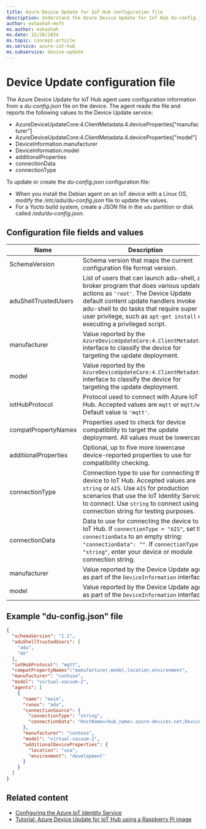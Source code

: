 ```yaml
---
title: Azure Device Update for IoT Hub configuration file
description: Understand the Azure Device Update for IoT Hub du-config.json configuration file.
author: eshashah-msft
ms.author: eshashah
ms.date: 12/20/2024
ms.topic: concept-article
ms.service: azure-iot-hub
ms.subservice: device-update
---
```


# Device Update configuration file

The Azure Device Update for IoT Hub agent uses configuration information from a *du-config.json* file on the device. The agent reads the file and reports the following values to the Device Update service:

* AzureDeviceUpdateCore:4.ClientMetadata:4.deviceProperties["manufacturer"]
* AzureDeviceUpdateCore:4.ClientMetadata:4.deviceProperties["model"]
* DeviceInformation.manufacturer
* DeviceInformation.model
* additionalProperties
* connectionData
* connectionType

To update or create the *du-config.json* configuration file:

- When you install the Debian agent on an IoT device with a Linux OS, modify the */etc/adu/du-config.json* file to update the values.
- For a Yocto build system, create a JSON file in the `adu` partition or disk called */adu/du-config.json*.

## Configuration file fields and values

| Name |Description |
|-----------|--------------------|
| SchemaVersion | Schema version that maps the current configuration file format version. |
| aduShellTrustedUsers | List of users that can launch adu-shell, a broker program that does various update actions as `'root'`. The Device Update default content update handlers invoke adu-shell to do tasks that require super user privilege, such as `apt-get install` or executing a privileged script. |
| manufacturer | Value reported by the `AzureDeviceUpdateCore:4.ClientMetadata:4` interface to classify the device for targeting the update deployment. |
| model | Value reported by the `AzureDeviceUpdateCore:4.ClientMetadata:4` interface to classify the device for targeting the update deployment. |
| iotHubProtocol| Protocol used to connect with Azure IoT Hub. Accepted values are `mqtt` or `mqtt/ws`. Default value is `'mqtt'`. |
| compatPropertyNames | Properties used to check for device compatibility to target the update deployment. All values must be lowercase. |
| additionalProperties | Optional, up to five more lowercase device-reported properties to use for compatibility checking. |
| connectionType | Connection type to use for connecting the device to IoT Hub. Accepted values are `string` or `AIS`. Use `AIS` for production scenarios that use the IoT Identity Service to connect. Use `string` to connect using a connection string for testing purposes. |
| connectionData  | Data to use for connecting the device to IoT Hub. If `connectionType = "AIS"`, set the `connectionData` to an empty string: `"connectionData": ""`. If `connectionType = "string"`, enter your device or module connection string. |
| manufacturer | Value reported by the Device Update agent as part of the `DeviceInformation` interface. |
| model | Value reported by the Device Update agent as part of the `DeviceInformation` interface. |

<a name="example-du-configjson-file-contents"></a>
## Example "du-config.json" file

```json
{
  "schemaVersion": "1.1",
  "aduShellTrustedUsers": [
    "adu",
    "do"
  ],
  "iotHubProtocol": "mqtt",
  "compatPropertyNames":"manufacturer,model,location,environment",
  "manufacturer": "contoso",
  "model": "virtual-vacuum-2",
  "agents": [
    {
      "name": "main",
      "runas": "adu",
      "connectionSource": {
        "connectionType": "string",
        "connectionData": "HostName=<hub_name>.azure-devices.net;DeviceId=<device_id>;SharedAccessKey=<device_key>"
      },
      "manufacturer": "contoso",
      "model": "virtual-vacuum-2",
      "additionalDeviceProperties": {
        "location": "usa",
        "environment": "development"
      }
    }
  ]
}
```

## Related content

- [Configuring the Azure IoT Identity Service](https://azure.github.io/iot-identity-service/configuration.html)
- [Tutorial: Azure Device Update for IoT Hub using a Raspberry Pi image](device-update-raspberry-pi.md)
